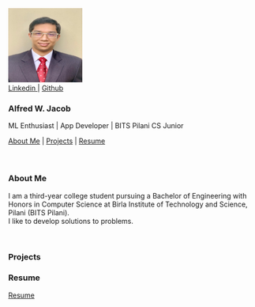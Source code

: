 <section>
  <nav>
<a href="https://github.com/aLefred0/aLefred0.github.io/blob/md/">
<img SRC="Prof2.jpeg" alt="Alfred W. Jacob" width="150" height="150">
  </a>
<br>
<a href="https://www.linkedin.com/in/alfred-william-jacob-84b20a16b">Linkedin </a>
  | 
<a href="https://github.com/aLefred0">Github </a><br>
  </nav>
<article>
<h1>Alfred W. Jacob</h1>
<p>ML Enthusiast | App Developer | BITS Pilani CS Junior</p>
</aside>
</artcile>
<nav>
<a href="#me">About Me</a>
|
<a href="#proj">Projects</a>
|
<a href="#res">Resume</a>
</nav>  
<body>
<br>
<br>
<h3 id="me">About Me</h3>
<p>I am a third-year college student pursuing a Bachelor of Engineering with Honors in Computer Science at Birla Institute of Technology and Science, Pilani (BITS Pilani). <br>
  I like to develop solutions to problems.</p>
<br>
<h3 id="proj">Projects</h3>

<h3 id="res">Resume</h3>
<a href="https://github.com/aLefred0/aLefred0.github.io/blob/md/Resume.pdf">
Resume
  </a>
</body>
